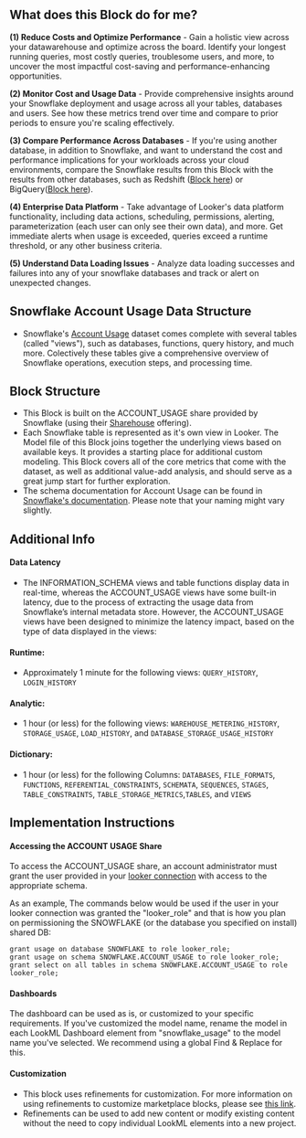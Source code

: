 ## What does this Block do for me?

**(1) Reduce Costs and Optimize Performance** - Gain a holistic view across your datawarehouse and optimize across the board. Identify your longest running queries, most costly queries, troublesome users, and more, to uncover the most impactful cost-saving and performance-enhancing opportunities.

**(2) Monitor Cost and Usage Data** - Provide comprehensive insights around your Snowflake deployment and usage across all your tables, databases and users. See how these metrics trend over time and compare to prior periods to ensure you're scaling effectively.

**(3) Compare Performance Across Databases** - If you're using another database, in addition to Snowflake, and want to understand the cost and performance implications for your workloads across your cloud environments, compare the Snowflake results from this Block with the results from other databases, such as Redshift ([Block here](https://looker.com/platform/blocks/source/redshift-optimization-by-aws)) or BigQuery([Block here](https://looker.com/platform/blocks/source/google-cloud-billing-by-datatonic)).

**(4) Enterprise Data Platform** - Take advantage of Looker's data platform functionality, including data actions, scheduling, permissions, alerting, parameterization (each user can only see their own data), and more. Get immediate alerts when usage is exceeded, queries exceed a runtime threshold, or any other business criteria.

**(5) Understand Data Loading Issues** - Analyze data loading successes and failures into any of your snowflake databases and track or alert on unexpected changes.

## Snowflake Account Usage Data Structure
* Snowflake's [Account Usage](https://docs.snowflake.net/manuals/sql-reference/account-usage.html) dataset comes complete with several tables (called "views"), such as databases, functions, query history, and much more. Colectively these tables give a comprehensive overview of Snowflake operations, execution steps, and processing time.

## Block Structure
* This Block is built on the ACCOUNT_USAGE share provided by Snowflake (using their [Sharehouse](https://www.snowflake.net/data-sharehouse/) offering).
* Each Snowflake table is represented as it's own view in Looker. The Model file of this Block joins together the underlying views based on available keys. It provides a starting place for additional custom modeling.
This Block covers all of the core metrics that come with the dataset, as well as additional value-add analysis, and should serve as a great jump start for further exploration.
* The schema documentation for Account Usage can be found in [Snowflake's documentation](https://docs.snowflake.net/manuals/LIMITEDACCESS/data-sharing-account-usage.html). Please note that your naming might vary slightly.

## Additional Info

#### Data Latency
* The INFORMATION_SCHEMA views and table functions display data in real-time, whereas the ACCOUNT_USAGE views have some built-in latency, due to the process of extracting the usage data from Snowflake’s internal metadata store. However, the ACCOUNT_USAGE views have been designed to minimize the latency impact, based on the type of data displayed in the views:

#### Runtime:
* Approximately 1 minute for the following views: ``QUERY_HISTORY``, ``LOGIN_HISTORY``

#### Analytic:
* 1 hour (or less) for the following views: ``WAREHOUSE_METERING_HISTORY``, ``STORAGE_USAGE``, ``LOAD_HISTORY``, and ``DATABASE_STORAGE_USAGE_HISTORY``

#### Dictionary:
* 1 hour (or less) for the following Columns: ``DATABASES``, ``FILE_FORMATS``, ``FUNCTIONS``, ``REFERENTIAL_CONSTRAINTS``, ``SCHEMATA``, ``SEQUENCES``, ``STAGES``, ``TABLE_CONSTRAINTS``, ``TABLE_STORAGE_METRICS``,``TABLES``, and ``VIEWS``

## Implementation Instructions

#### Accessing the ACCOUNT USAGE Share
To access the ACCOUNT_USAGE share, an account administrator must grant the user provided in your [looker connection](https://discourse.looker.com/t/connecting-to-snowflake/203) with access to the appropriate schema.

As an example, The commands below would be used if the user in your looker connection was granted the "looker_role" and that is how you plan on permissioning the SNOWFLAKE (or the database you specified on install) shared DB:

```
grant usage on database SNOWFLAKE to role looker_role;
grant usage on schema SNOWFLAKE.ACCOUNT_USAGE to role looker_role;
grant select on all tables in schema SNOWFLAKE.ACCOUNT_USAGE to role looker_role;
```

#### Dashboards
The dashboard can be used as is, or customized to your specific requirements. If you've customized the model name, rename the model in each LookML Dashboard element from "snowflake_usage" to the model name you've selected. We recommend using a global Find & Replace for this.

#### Customization
- This block uses refinements for customization. For more information on using refinements to customize marketplace blocks, please see [this link](https://docs.looker.com/data-modeling/marketplace/customize-blocks#marketplace_blocks_that_use_refinements).
- Refinements can be used to add new content or modify existing content without the need to copy individual LookML elements into a new project.
